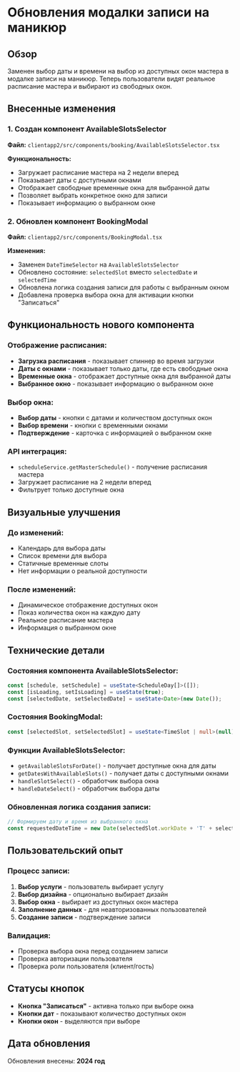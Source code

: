 # Обновления модалки записи на маникюр

## Обзор

Заменен выбор даты и времени на выбор из доступных окон мастера в модалке записи на маникюр. Теперь пользователи видят реальное расписание мастера и выбирают из свободных окон.

## Внесенные изменения

### 1. Создан компонент AvailableSlotsSelector
**Файл:** `clientapp2/src/components/booking/AvailableSlotsSelector.tsx`

**Функциональность:**
- Загружает расписание мастера на 2 недели вперед
- Показывает даты с доступными окнами
- Отображает свободные временные окна для выбранной даты
- Позволяет выбрать конкретное окно для записи
- Показывает информацию о выбранном окне

### 2. Обновлен компонент BookingModal
**Файл:** `clientapp2/src/components/BookingModal.tsx`

**Изменения:**
- Заменен `DateTimeSelector` на `AvailableSlotsSelector`
- Обновлено состояние: `selectedSlot` вместо `selectedDate` и `selectedTime`
- Обновлена логика создания записи для работы с выбранным окном
- Добавлена проверка выбора окна для активации кнопки "Записаться"

## Функциональность нового компонента

### Отображение расписания:
- **Загрузка расписания** - показывает спиннер во время загрузки
- **Даты с окнами** - показывает только даты, где есть свободные окна
- **Временные окна** - отображает доступные окна для выбранной даты
- **Выбранное окно** - показывает информацию о выбранном окне

### Выбор окна:
- **Выбор даты** - кнопки с датами и количеством доступных окон
- **Выбор времени** - кнопки с временными окнами
- **Подтверждение** - карточка с информацией о выбранном окне

### API интеграция:
- `scheduleService.getMasterSchedule()` - получение расписания мастера
- Загружает расписание на 2 недели вперед
- Фильтрует только доступные окна

## Визуальные улучшения

### До изменений:
- Календарь для выбора даты
- Список времени для выбора
- Статичные временные слоты
- Нет информации о реальной доступности

### После изменений:
- Динамическое отображение доступных окон
- Показ количества окон на каждую дату
- Реальное расписание мастера
- Информация о выбранном окне

## Технические детали

### Состояния компонента AvailableSlotsSelector:
```typescript
const [schedule, setSchedule] = useState<ScheduleDay[]>([]);
const [isLoading, setIsLoading] = useState(true);
const [selectedDate, setSelectedDate] = useState<Date>(new Date());
```

### Состояния BookingModal:
```typescript
const [selectedSlot, setSelectedSlot] = useState<TimeSlot | null>(null);
```

### Функции AvailableSlotsSelector:
- `getAvailableSlotsForDate()` - получает доступные окна для даты
- `getDatesWithAvailableSlots()` - получает даты с доступными окнами
- `handleSlotSelect()` - обработчик выбора окна
- `handleDateSelect()` - обработчик выбора даты

### Обновленная логика создания записи:
```typescript
// Формируем дату и время из выбранного окна
const requestedDateTime = new Date(selectedSlot.workDate + 'T' + selectedSlot.startTime);
```

## Пользовательский опыт

### Процесс записи:
1. **Выбор услуги** - пользователь выбирает услугу
2. **Выбор дизайна** - опционально выбирает дизайн
3. **Выбор окна** - выбирает из доступных окон мастера
4. **Заполнение данных** - для неавторизованных пользователей
5. **Создание записи** - подтверждение записи

### Валидация:
- Проверка выбора окна перед созданием записи
- Проверка авторизации пользователя
- Проверка роли пользователя (клиент/гость)

## Статусы кнопок

- **Кнопка "Записаться"** - активна только при выборе окна
- **Кнопки дат** - показывают количество доступных окон
- **Кнопки окон** - выделяются при выборе

## Дата обновления

Обновления внесены: **2024 год** 